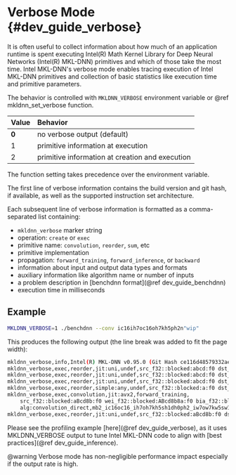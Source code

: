 Verbose Mode {#dev_guide_verbose}
========================================================

It is often useful to collect information about how much of an application
runtime is spent executing Intel(R) Math Kernel Library for Deep Neural
Networks (Intel(R) MKL-DNN) primitives and which of those take the most time.
Intel MKL-DNN's verbose mode enables tracing execution of Intel MKL-DNN
primitives and collection of basic statistics like execution time and
primitive parameters.

The behavior is controlled with `MKLDNN_VERBOSE` environment variable or
@ref mkldnn_set_verbose function.

| Value | Behavior
| :---- | :----
| **0** | no verbose output (default)
| 1     | primitive information at execution
| 2     | primitive information at creation and execution

The function setting takes precedence over the environment variable.

The first line of verbose information contains the build version and git hash,
if available, as well as the supported instruction set architecture.

Each subsequent line of verbose information is formatted as a comma-separated list
containing:
- `mkldnn_verbose` marker string
- operation: `create` or `exec`
- primitive name: `convolution`, `reorder`, `sum`, etc
- primitive implementation
- propagation: `forward_training`, `forward_inference`, or `backward`
- information about input and output data types and formats
- auxiliary information like algorithm name or number of inputs
- a problem description in [benchdnn format](@ref dev_guide_benchdnn)
- execution time in milliseconds

## Example

~~~sh
MKLDNN_VERBOSE=1 ./benchdnn --conv ic16ih7oc16oh7kh5ph2n"wip"
~~~

This produces the following output (the line break was added to fit the page width):

~~~sh
mkldnn_verbose,info,Intel(R) MKL-DNN v0.95.0 (Git Hash ce116d48579332ae7e51a46219114f8d3c1e48db),Intel(R) Advanced Vector Extensions 2 (Intel(R) AVX2)
mkldnn_verbose,exec,reorder,jit:uni,undef,src_f32::blocked:abcd:f0 dst_f32::blocked:aBcd8b:f0,num:1,2x16x7x7,0.468994
mkldnn_verbose,exec,reorder,jit:uni,undef,src_f32::blocked:abcd:f0 dst_f32::blocked:ABcd8b8a:f0,num:1,16x16x5x5,0.458008
mkldnn_verbose,exec,reorder,jit:uni,undef,src_f32::blocked:abcd:f0 dst_f32::blocked:aBcd8b:f0,num:1,2x16x7x7,0.453857
mkldnn_verbose,exec,reorder,simple:any,undef,src_f32::blocked:a:f0 dst_f32::blocked:a:f0,num:1,16,0.462891
mkldnn_verbose,exec,convolution,jit:avx2,forward_training,
    src_f32::blocked:aBcd8b:f0 wei_f32::blocked:ABcd8b8a:f0 bia_f32::blocked:a:f0 dst_f32::blocked:aBcd8b:f0,
    alg:convolution_direct,mb2_ic16oc16_ih7oh7kh5sh1dh0ph2_iw7ow7kw5sw1dw0pw2,0.026123
mkldnn_verbose,exec,reorder,jit:uni,undef,src_f32::blocked:aBcd8b:f0 dst_f32::blocked:abcd:f0,num:1,2x16x7x7,0.464111
~~~

Please see the profiling example [here](@ref dev_guide_verbose), as it uses
MKLDNN_VERBOSE output to tune Intel MKL-DNN code to align with
[best practices](@ref dev_guide_inference).

@warning
Verbose mode has non-negligible performance impact especially if the output
rate is high.
